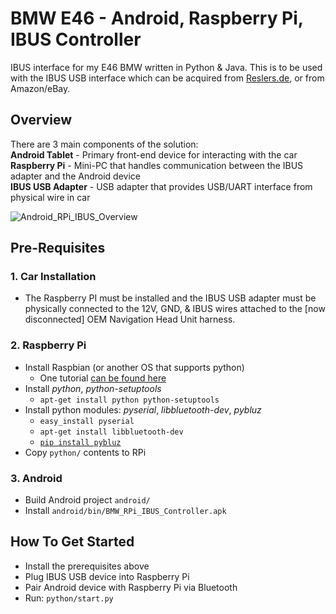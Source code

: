 BMW E46 - Android, Raspberry Pi, IBUS Controller
=====

IBUS interface for my E46 BMW written in Python & Java. This is to be used with the IBUS USB interface which can be acquired from [Reslers.de](http://www.reslers.de/IBUS/), or from Amazon/eBay.

## Overview
There are 3 main components of the solution:<br />
**Android Tablet** - Primary front-end device for interacting with the car<br />
**Raspberry Pi** - Mini-PC that handles communication between the IBUS adapter and the Android device<br />
**IBUS USB Adapter** - USB adapter that provides USB/UART interface from physical wire in car<br />

![Android_RPi_IBUS_Overview](http://trentseed.com/img/projects/bmw_raspberrypi_android_ibus_overview_v2.jpg)

## Pre-Requisites
### 1. Car Installation
* The Raspberry PI must be installed and the IBUS USB adapter must be physically connected to the 12V, GND, & IBUS wires attached to the [now disconnected] OEM Navigation Head Unit harness.

### 2. Raspberry Pi
* Install Raspbian (or another OS that supports python)
    * One tutorial [can be found here](http://computers.tutsplus.com/articles/how-to-flash-an-sd-card-for-raspberry-pi--mac-53600)
* Install *python*, *python-setuptools*
	* `apt-get install python python-setuptools`
* Install python modules: *pyserial*, *libbluetooth-dev*, *pybluz*
	* `easy_install pyserial`
	* `apt-get install libbluetooth-dev`
	* [`pip install pybluz`](https://code.google.com/p/pybluez/wiki/Documentation)
* Copy `python/` contents to RPi

### 3. Android
* Build Android project `android/`
* Install `android/bin/BMW_RPi_IBUS_Controller.apk`

## How To Get Started
* Install the prerequisites above
* Plug IBUS USB device into Raspberry Pi
* Pair Android device with Raspberry Pi via Bluetooth
* Run: `python/start.py`

